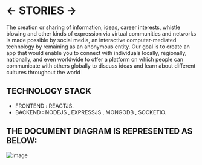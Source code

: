 # <- STORIES ->
The creation or sharing of information, ideas, career interests, whistle blowing and
other kinds of expression via virtual communities and networks is made possible by
social media, an interactive computer-mediated technology by remaining as an
anonymous entity.
Our goal is to create an app that would enable you to connect with individuals locally,
regionally, nationally, and even worldwide to offer a platform on which people can
communicate with others globally to discuss ideas and learn about different
cultures throughout the world

## TECHNOLOGY STACK 
* FRONTEND : REACTJS.
* BACKEND  : NODEJS , EXPRESSJS , MONGODB , SOCKETIO.

## THE DOCUMENT DIAGRAM IS REPRESENTED AS BELOW:

![image](https://github.com/sayon-som/Final_Year/assets/65534202/a50af240-c073-4b48-b27b-69430402a3e7)
